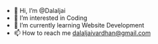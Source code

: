 - 👋 Hi, I’m @Dalaljai
- 👀 I’m interested in Coding
- 🌱 I’m currently learning Website Development
- 📫 How to reach me dalaljaivardhan@gmail.com
<!---
Dalaljai/Dalaljai is a ✨ special ✨ repository because its `README.md` (this file) appears on your GitHub profile.
You can click the Preview link to take a look at your changes.
--->
